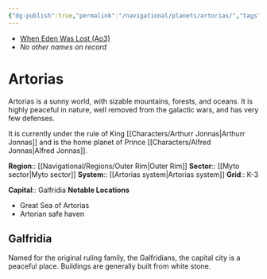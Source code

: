 ```yaml
---
{"dg-publish":true,"permalink":"/navigational/planets/artorias/","tags":["map","planet","outerrim","myto"],"noteIcon":"saber1"}
---
```


- [When Eden Was Lost (Ao3)](https://archiveofourown.org/works/19334440)
- *No other names on record*
# Artorias

Artorias is a sunny world, with sizable mountains, forests, and oceans. It is highly peaceful in nature, well removed from the galactic wars, and has very few defenses.

It is currently under the rule of King [[Characters/Arthurr Jonnas\|Arthurr Jonnas]] and is the home planet of Prince [[Characters/Alfred Jonnas\|Alfred Jonnas]]. 

**Region**::  [[Navigational/Regions/Outer Rim\|Outer Rim]]
**Sector**::  [[Myto sector\|Myto sector]]
**System**::  [[Artorias system\|Artorias system]]
**Grid**::  K-3

**Capital**:: Galfridia
**Notable Locations**
- Great Sea of Artorias
- Artorian safe haven

## Galfridia

Named for the original ruling family, the Galfridians, the capital city is a peaceful place. Buildings are generally built from white stone. 
